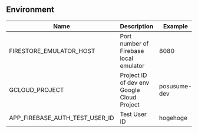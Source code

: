 
## Environment

|  Name  |  Description  |  Example  |
| ---- | ---- | ---- |
|  FIRESTORE_EMULATOR_HOST  |  Port number of Firebase local emulator |  8080  |
|  GCLOUD_PROJECT  |  Project ID of dev env Google Cloud Project |  posusume-dev  |
|  APP_FIREBASE_AUTH_TEST_USER_ID  |  Test User ID |  hogehoge  |

